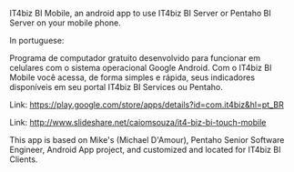IT4biz BI Mobile, an android app to use IT4biz BI Server or Pentaho BI Server on your mobile phone.

In portuguese:

Programa de computador gratuito desenvolvido para funcionar em celulares com o sistema operacional Google Android.
Com o IT4biz BI Mobile você acessa, de forma simples e rápida, seus indicadores
disponíveis em seu portal IT4biz BI Services ou Pentaho.

Link:
https://play.google.com/store/apps/details?id=com.it4biz&hl=pt_BR

Link:
http://www.slideshare.net/caiomsouza/it4-biz-bi-touch-mobile

This app is based on Mike's (Michael D'Amour), Pentaho Senior Software Engineer, Android App project, and customized and located for IT4biz BI Clients.

